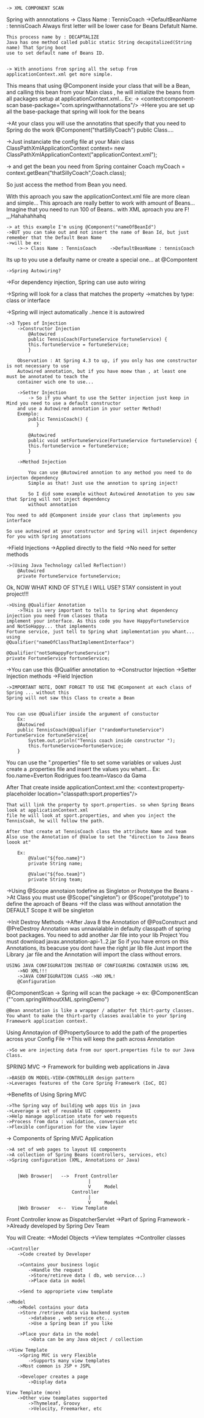     -> XML COMPONENT SCAN
Spring with annnotations
    -> Class Name : TennisCoach     ->DefaultBeanName : tennisCoach 
    Always first letter will be lower case for Beans Defatult Name.

    This process name by : DECAPTALIZE 
    Java has one method called public static String decapitalized(String name) That Spring boot
    use to set default name of Beans ID.


    -> With annotions from spring all the setup from applicationContext.xml get more simple.
This means that using @Component inside your class that will be a Bean, and calling this bean from your
Main class , he will initialize the beans from all packages setup at applicationContext.xml...
Ex:
    ->     <context:component-scan base-package="com.springwithannotations"/>
    ->Here you are set up all the base-package that spring will look for the beans

->At your class you will use the annotatins that specify that you need to Spring do the work
    @Component("thatSillyCoach")
        public Class....

->Just instanciate the config file at your Main class
    ClassPathXmlApplicationContext context= new ClassPathXmlApplicationContext("applicationContext.xml");

-> and get the bean you need from Spring container
    Coach myCoach = context.getBean("thatSillyCoach",Coach.class);

So just access the method from Bean you need.

With this aproach you saw the applicationContext.xml file are more clean and simple... 
This aproach are really better to work with amount of Beans... Imagine that you need to run 100 of Beans..
with XML aproach you are F! ,,,Hahahahhahq

    -> at this example I'm using @Component("nameOfBeanId") 
    ->BUT you can take out and not insert the name of Bean Id, but just remember that the Default Bean Name
    ->will be ex:
        ->-> Class Name : TennisCoach     ->DefaultBeanName : tennisCoach

Its up to you use a defaulty name or create a special one... at  @Compontent


    ->Spring Autowiring?
->For dependency injection, Spring can use auto wiring

->Spring will look for a class that matches the property
    ->matches by type: class or interface
    
->Spring will inject automatically ..hence it is autowired

    ->3 Types of Injection
        ->Constructor Injection
            @Autowired
            public TennisCoach(FortuneService fortuneService) {
            this.fortuneService = fortuneService;
            }

        Observation : At Spring 4.3 to up, if you only has one constructor is not necessary to use
        Autowired annotation, but if you have moew than , at least one must be annotated to teach the
        container wich one to use... 

        ->Setter Injection
            -> So if you whant to use the Setter injection just keep in Mind you need to use a default constructor
        and use a Autowired annotation in your setter Method!
        Exemplo:
            public TennisCoach() {
               }
            
            @Autowired
            public void setFortuneService(FortuneService fortuneService) {
            this.fortuneService = fortuneService;
            }

        ->Method Injection

            You can use @Autowired annotion to any method you need to do injecton dependency
            Simple as that! Just use the annotion to spring inject!

            So I did some example without Autowired Annotation to you saw that Spring will not inject dependency
            without annotation

    You need to add @Component inside your class that implements you interface

    So use autowired at your constructor and Spring will inject dependency for you with Spring annotations

->Field Injections 
    ->Applied directly to the field
    ->No need for setter methods

    ->(Using Java Technology called Reflection!)
        @Autowired
        private FortuneService fortuneService;


Ok, NOW WHAT KIND OF STYLE I WILL USE?
    STAY consistent in yout project!!!


    ->Using @Qualifier Annotation
        ->THis is very important to tells to Spring what dependency injection you need from classes thata
    implement your interface. As this code you have HappyFortuneService and NotSoHappy... that implements
    Fortune service, just tell to Spring what implementation you whant... using
    @Qualifier("nameOfClassThatImplementInterface")

    @Qualifier("notSoHappyFortuneService")
    private FortuneService fortuneService;

->You can use this @Qualifier annotation to
        ->Constructor Injection
        ->Setter Injection methods
        ->Field Injection

    ->IMPORTANT NOTE, DONT FORGET TO USE THE @Component at each class of Spring ... without this
    Spring will not saw this Class to create a Bean
    
    
    You can use @Qualifier inside the argument of constuctor
        Ex:
        @Autowired
        public TennisCoach(@Qualifier ("randomFortuneService") FortuneService fortuneService{
            System.out.prinln("Tennis coach inside constructor ");
            this.fortuneService=fortuneService;
        }

    

You can use the ".properties" file to set some variables or values
Just create a .properties file and insert the values you whant...
    Ex: 
        foo.name=Everton Rodrigues
        foo.team=Vasco da Gama

After That create inside applicationContext.xml the:
    <context:property-placeholder location="classpath:sport.properties"/>

    That will link the property to sport.properties. so when Spring Beans look at applicationContext.xml
    file he will look at sport.properties, and when you inject the TennisCoah, he will follow the path.

    After that create at TennisCoach class the attribute Name and team
    Also use the Annotation of @Value to set the "direction to Java Beans loook at"

        Ex:
            @Value("${foo.name}")
            private String name;

            @Value("${foo.team}")
            private String team;


->Using @Scope annotaion todefine as Singleton or Prototype the Beans
    ->At Class you must use @Scope("singleton") or @Scope("prototype") to define the aproach of Beans
    ->If the class was without annotation the DEFAULT Scope it will be singleton

->Init Destroy Methods
    ->After Java 8 the Annotation of @PosConstruct  and @PreDestroy Annotation was unnavialable in
defaulty classpath of spring boot packages.
    You need to add another Jar file into your lib Project
    You must download javax.annotation-api-1..2.jar
    So if you have errors on this Annotations, its beacuse you dont have the right jar lib file
    Just import the Library .jar file and the Annotation will import the class without errors.
    



    USING JAVA CONFIGURATION INSTEAD OF CONFIGURING CONTAINER USING XML
        ->NO XML!!! 
        ->JAVA CONFIGURATION CLASS ->NO XML!
        @Configuration

@ComponentScan -> Spring will scan the package
       -> ex: @ComponentScan (""com.springWithoutXML.springDemo")


    @Bean annotation is like a wrapper / adapter fot thirt-party classes.
    You whant to make the thirt-party classes available to your Spring Framework application context.


Using Annotayion of @PropertySource  to add the path of the properties across your Config File
    ->This will keep the path across Annotation

    ->So we are injecting data from our sport.preperties file to our Java Class.



SPRING MVC -> Framework for building web applications in Java
        
    ->BASED ON MODEL-VIEW-CONTROLLER design pattern
    ->Leverages features of the Core Spring Framework (IoC, DI)


->Benefits of Using Spring MVC
    
    ->The Spring way of building web apps Uis in java
    ->Leverage a set of reusable UI components
    ->Help manage application state for web requests
    ->Process from data : validation, conversion etc
    ->Flexible configuration for the view layer

-> Components of Spring MVC Application
    
    ->A set of web pages to layout UI components
    ->A collection of Spring Beans (controllers, services, etc)
    ->Spring configuration (XML, Annotations or Java)


        |Web Browser|   -->  Front Controller 
                                  |
                                  V     Model
                            Controller
                                  |
                                  V     Model
        |Web Browser   <--  View Template

Front Controller know as DispatcherServlet
    ->Part of Spring Framework
    ->Already developed by Spring Dev Team

You will Create:
    ->Model Objects
    ->View templates
    ->Controller classes


    ->Controller
        ->Code created by Developer

        ->Contains your business logic
            ->Handle the request
            ->Store/retireve data ( db, web service...)
            ->Place data in model
        
        ->Send to appropriete view template

    ->Model
        ->Model contains your data
        ->Store /retrieve data via backend system
            ->database , web service etc...
            ->Use a Spring bean if you like

        ->Place your data in the model
            ->Data can be any Java object / collection

    ->View Template
        ->Spring MVC is very Flexible
            ->Supports many view templates
        ->Most common is JSP + JSPL
        
        ->Developer creates a page
            ->Display data

    View Template (more)
        ->Other view teamplates supported
            ->Thymeleaf, Groovy
            ->Velocity, Freemarker, etc

        



